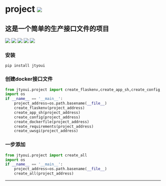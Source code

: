 # **project** [![](https://gitee.com/tyoui/logo/raw/master/logo/photolog.png)][1]

## 这是一个简单的生产接口文件的项目
[![](https://img.shields.io/badge/个人网站-jtyoui-yellow.com.svg)][1]
[![](https://img.shields.io/badge/Python-3.7-green.svg)]()
[![](https://img.shields.io/badge/BlogWeb-Tyoui-bule.svg)][1]
[![](https://img.shields.io/badge/Email-jtyoui@qq.com-red.svg)]()
[![](https://img.shields.io/badge/project-接口文件-black.svg)]()


### 安装
    pip install jtyoui

### 创建docker接口文件
```python
from jtyoui.project import create_flaskenv,create_app_sh,create_config,create_dockerfile,create_requirements,create_uwsgi
import os
if __name__ == '__main__':
    project_address=os.path.basename(__file__)
    create_flaskenv(project_address)
    create_app_sh(project_address)
    create_config(project_address)
    create_dockerfile(project_address)
    create_requirements(project_address)
    create_uwsgi(project_address)
```

### 一步添加
```python
from jtyoui.project import create_all
import os
if __name__ == '__main__':
    project_address=os.path.basename(__file__)
    create_all(project_address)
```
***
[1]: https://blog.jtyoui.com